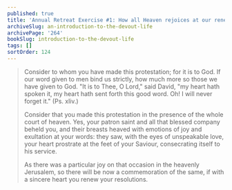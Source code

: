 ```yaml
---
published: true
title: 'Annual Retreat Exercise #1: How all Heaven rejoices at our renewed pledge to God'
archiveSlug: an-introduction-to-the-devout-life
archivePage: '264'
bookSlug: introduction-to-the-devout-life
tags: []
sortOrder: 124
---
```


> Consider to whom you have made this protestation; for it is to God. If our word given to men bind us strictly, how much more so those we have given to God. "It is to Thee, O Lord," said David, "my heart hath spoken it, my heart hath sent forth this good word. Oh! I will never forget it." (Ps. xliv.)
>
> Consider that you made this protestation in the presence of the whole court of heaven. Yes, your patron saint and all that blessed company beheld you, and their breasts heaved with emotions of joy and exultation at your words: they saw, with the eyes of unspeakable love, your heart prostrate at the feet of your Saviour, consecrating itself to his service.
>
> As there was a particular joy on that occasion in the heavenly Jerusalem, so there will be now a commemoration of the same, if with a sincere heart you renew your resolutions.
